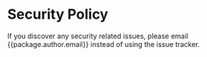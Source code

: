 # Security Policy

If you discover any security related issues, please email {{package.author.email}} instead of using the issue tracker.
